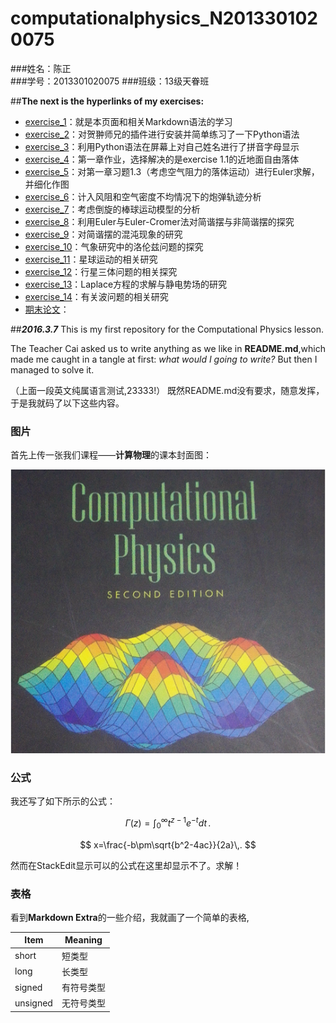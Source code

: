 # **computationalphysics_N2013301020075**
###姓名：陈正  
###学号：2013301020075
###班级：13级天眷班

##**The next is the hyperlinks of my exercises:**

- [exercise_1](https://github.com/XiaobudianChen/computationalphysics_N2013301020075.git)：就是本页面和相关Markdown语法的学习
- [exercise_2](https://github.com/Ron89/thesaurus_query.vim.git)：对贺翀师兄的插件进行安装并简单练习了一下Python语法
- [exercise_3](https://github.com/XiaobudianChen/computationalphysics_N2013301020075/tree/master/exercise_3)：利用Python语法在屏幕上对自己姓名进行了拼音字母显示
- [exercise_4](https://github.com/XiaobudianChen/computationalphysics_N2013301020075/tree/master/chapter1/exercise_4)：第一章作业，选择解决的是exercise 1.1的近地面自由落体
- [exercise_5](https://github.com/XiaobudianChen/computationalphysics_N2013301020075/tree/master/chapter1/exercise_5)：对第一章习题1.3（考虑空气阻力的落体运动）进行Euler求解，并细化作图
- [exercise_6](https://github.com/XiaobudianChen/computationalphysics_N2013301020075/tree/master/chapter2/exercise_6)：计入风阻和空气密度不均情况下的炮弹轨迹分析
- [exercise_7](https://github.com/XiaobudianChen/computationalphysics_N2013301020075/tree/master/chapter2/exercise_7)：考虑倒旋的棒球运动模型的分析
- [exercise_8](https://github.com/XiaobudianChen/computationalphysics_N2013301020075/tree/master/chapter3/exercise_8)：利用Euler与Euler-Cromer法对简谐摆与非简谐摆的探究
- [exercise_9](https://github.com/XiaobudianChen/computationalphysics_N2013301020075/tree/master/chapter3/exercise_9)：对简谐摆的混沌现象的研究
- [exercise_10](https://github.com/XiaobudianChen/computationalphysics_N2013301020075/tree/master/chapter3/exercise_10)：气象研究中的洛伦兹问题的探究
- [exercise_11](https://github.com/XiaobudianChen/computationalphysics_N2013301020075/tree/master/chapter4/exercise_11)：星球运动的相关研究
- [exercise_12](https://github.com/XiaobudianChen/computationalphysics_N2013301020075/tree/master/chapter4/exercise_12)：行星三体问题的相关探究
- [exercise_13](https://github.com/XiaobudianChen/computationalphysics_N2013301020075/tree/master/chapter5/exercise_13)：Laplace方程的求解与静电势场的研究
- [exercise_14](https://github.com/XiaobudianChen/computationalphysics_N2013301020075/tree/master/chapter6/exercise_14)：有关波问题的相关研究
- [期末论文](https://github.com/XiaobudianChen/computationalphysics_N2013301020075/tree/master/Final-Paper)：

##***2016.3.7*** 
 This is my first repository for the Computational Physics lesson.
 
 The Teacher Cai asked us to write anything as we like in **README.md**,which made me caught in a tangle at first: *what would I going to write?* But then I managed to solve it.

（上面一段英文纯属语言测试,23333!）
既然README.md没有要求，随意发挥，于是我就码了以下这些内容。

### 图片 

首先上传一张我们课程——**计算物理**的课本封面图：

![](https://raw.githubusercontent.com/XiaobudianChen/computationalphysics_N2013301020075/master/computational.physics.png)

### 公式

我还写了如下所示的公式：
<script type="text/javascript" src="https://cdn.mathjax.org/mathjax/latest/MathJax.js?config=TeX-AMS_HTML"></script>

 $$
\Gamma(z) = \int_0^\infty t^{z-1}e^{-t}dt\,.
$$

 $$
x=\frac{-b\pm\sqrt{b^2-4ac}}{2a}\,.
  $$

然而在StackEdit显示可以的公式在这里却显示不了。求解！

### 表格

看到**Markdown Extra**的一些介绍，我就画了一个简单的表格,

Item     | Meaning
-------- | ---
short    | 短类型
long     | 长类型
signed   | 有符号类型
unsigned | 无符号类型
